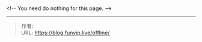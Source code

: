 # 


&lt;!-- You need do nothing for this page. --&gt;


---

> 作者:   
> URL: https://blog.funvip.live/offline/  

